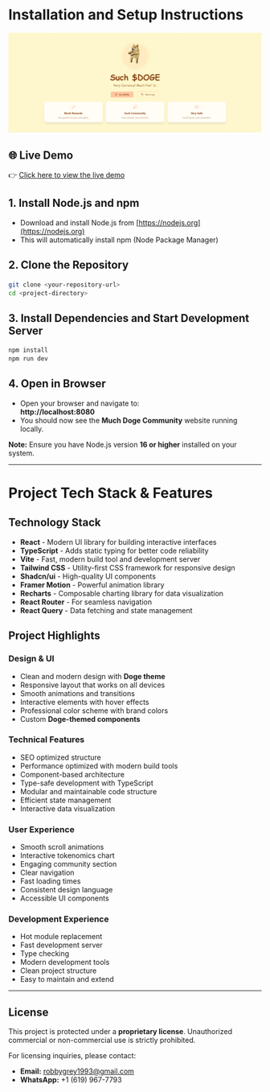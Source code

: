 # Installation and Setup Instructions

![Preview](public/og-image.png)

## 🌐 Live Demo  
👉 [Click here to view the live demo](https://muchdoge.vercel.app/)


## 1. Install Node.js and npm
- Download and install Node.js from [https://nodejs.org](https://nodejs.org)
- This will automatically install npm (Node Package Manager)

## 2. Clone the Repository
```bash
git clone <your-repository-url>
cd <project-directory>
```

## 3. Install Dependencies and Start Development Server
```bash
npm install
npm run dev
```

## 4. Open in Browser
- Open your browser and navigate to:  
  **http://localhost:8080**
- You should now see the **Much Doge Community** website running locally.

**Note:** Ensure you have Node.js version **16 or higher** installed on your system.

---

# Project Tech Stack & Features

## Technology Stack
- **React** - Modern UI library for building interactive interfaces
- **TypeScript** - Adds static typing for better code reliability
- **Vite** - Fast, modern build tool and development server
- **Tailwind CSS** - Utility-first CSS framework for responsive design
- **Shadcn/ui** - High-quality UI components
- **Framer Motion** - Powerful animation library
- **Recharts** - Composable charting library for data visualization
- **React Router** - For seamless navigation
- **React Query** - Data fetching and state management

## Project Highlights

### Design & UI
- Clean and modern design with **Doge theme**
- Responsive layout that works on all devices
- Smooth animations and transitions
- Interactive elements with hover effects
- Professional color scheme with brand colors
- Custom **Doge-themed components**

### Technical Features
- SEO optimized structure
- Performance optimized with modern build tools
- Component-based architecture
- Type-safe development with TypeScript
- Modular and maintainable code structure
- Efficient state management
- Interactive data visualization

### User Experience
- Smooth scroll animations
- Interactive tokenomics chart
- Engaging community section
- Clear navigation
- Fast loading times
- Consistent design language
- Accessible UI components

### Development Experience
- Hot module replacement
- Fast development server
- Type checking
- Modern development tools
- Clean project structure
- Easy to maintain and extend

---

## License
This project is protected under a **proprietary license**. Unauthorized commercial or non-commercial use is strictly prohibited.

For licensing inquiries, please contact:
- **Email:** robbygrey1993@gmail.com
- **WhatsApp:** +1 (619) 967-7793

